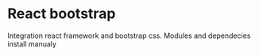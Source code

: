 # React bootstrap
Integration react framework and bootstrap css.
Modules and dependecies install manualy
